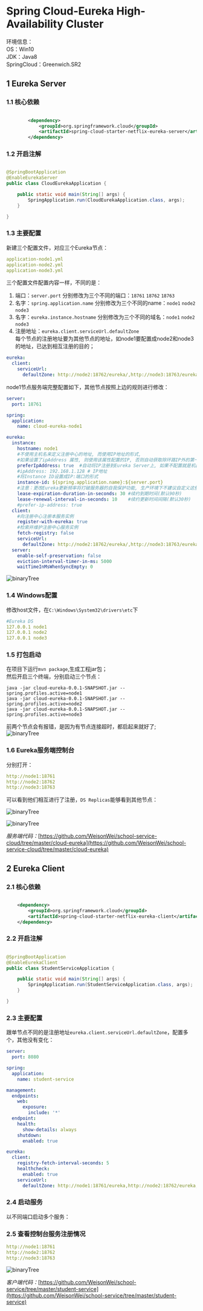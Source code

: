 
# Spring Cloud-Eureka High-Availability Cluster

 环境信息：     
 OS：Win10     
 JDK：Java8   
 SpringCloud：Greenwich.SR2   
 
## 1 Eureka Server
### 1.1 核心依赖 

```xml

        <dependency>
            <groupId>org.springframework.cloud</groupId>
            <artifactId>spring-cloud-starter-netflix-eureka-server</artifactId>
        </dependency>

```

### 1.2 开启注解 

```java

@SpringBootApplication
@EnableEurekaServer
public class CloudEurekaApplication {

	public static void main(String[] args) {
		SpringApplication.run(CloudEurekaApplication.class, args);
	}

}

```

### 1.3 主要配置 

新建三个配置文件，对应三个Eureka节点：
```yaml
application-node1.yml
application-node2.yml
application-node3.yml
```
三个配置文件配置内容一样，不同的是：
1. 端口：`server.port`
分别修改为三个不同的端口：`18761` `18762` `18763`
2. 名字：`spring.application.name`
分别修改为三个不同的name：`node1` `node2` `node3`
3. 名字：`eureka.instance.hostname`
分别修改为三个不同的域名：`node1` `node2` `node3`
4. 注册地址：`eureka.client.serviceUrl.defaultZone`    
每个节点的注册地址要为其他节点的地址，如node1要配置成node2和node3的地址，已达到相互注册的目的；     
```yaml
eureka:
  client:
    serviceUrl:
      defaultZone: http://node2:18762/eureka/,http://node3:18763/eureka/
```


node1节点服务端完整配置如下，其他节点按照上边的规则进行修改：

```yaml
server:
  port: 18761

spring:
  application:
    name: cloud-eureka-node1

eureka:
  instance:
    hostname: node1
    #不使用主机名来定义注册中心的地址, 而使用IP地址的形式,
    #如果设置了ipAddress 属性, 则使用该属性配置的IP, 否则自动获取除环路IP外的第一个IP地址
    preferIpAddress: true  #自动将IP注册到Eureka Server上, 如果不配置就是机器的主机名
    #ipAddress: 192.168.1.128 # IP地址
    #将Instance ID设置成IP:端口的形式
    instance-id: ${spring.application.name}:${server.port}
    #注意：更改Eureka更新频率将打破服务器的自我保护功能, 生产环境下不建议自定义这些配置。
    lease-expiration-duration-in-seconds: 30 #续约到期时间(默认90秒)
    lease-renewal-interval-in-seconds: 10    #续约更新时间间隔(默认30秒)
    #prefer-ip-address: true
  client:
    #向注册中心注册本服务实例
    register-with-eureka: true
    #检索并维护注册中心服务实例
    fetch-registry: false
    serviceUrl:
      defaultZone: http://node2:18762/eureka/,http://node3:18763/eureka/
  server:
    enable-self-preservation: false
    eviction-interval-timer-in-ms: 5000
    waitTimeInMsWhenSyncEmpty: 0
```
 ![binaryTree](../../images/spring-cloud-eureka-ha-cluster-config.png "binaryTree")

### 1.4 Windows配置 
修改host文件，在`C:\Windows\System32\drivers\etc`下   
```yaml
#Eureka DS
127.0.0.1 node1
127.0.0.1 node2
127.0.0.1 node3
```

### 1.5 打包启动
在项目下运行`mvn package`,生成工程jar包；   
然后开启三个终端，分别启动三个节点：   
```shell script
java -jar cloud-eureka-0.0.1-SNAPSHOT.jar --spring.profiles.active=node1
java -jar cloud-eureka-0.0.1-SNAPSHOT.jar --spring.profiles.active=node2
java -jar cloud-eureka-0.0.1-SNAPSHOT.jar --spring.profiles.active=node3
```
前两个节点会有报错，是因为有节点连接超时，都启起来就好了;   
 ![binaryTree](../../images/spring-cloud-eureka-ha-node2-start.png "binaryTree")


### 1.6 Eureka服务端控制台
分别打开：   
```yaml
http://node1:18761
http://node2:18762
http://node3:18763

```

可以看到他们相互进行了注册，`DS Replicas`能够看到其他节点：   
   
 ![binaryTree](../../images/spring-cloud-eureka-ha-node1.png "binaryTree")
 
 ![binaryTree](../../images/spring-cloud-eureka-ha-node2.png "binaryTree")


*服务端代码：*[https://github.com/WeisonWei/school-service-cloud/tree/master/cloud-eureka](https://github.com/WeisonWei/school-service-cloud/tree/master/cloud-eureka)
## 2 Eureka Client
### 2.1 核心依赖 

```xml

    <dependency>
        <groupId>org.springframework.cloud</groupId>
        <artifactId>spring-cloud-starter-netflix-eureka-client</artifactId>
    </dependency>

```
### 2.2 开启注解 

```java

@SpringBootApplication
@EnableEurekaClient
public class StudentServiceApplication {

    public static void main(String[] args) {
        SpringApplication.run(StudentServiceApplication.class, args);
    }

}

```

### 2.3 主要配置 
跟单节点不同的是注册地址`eureka.client.serviceUrl.defaultZone`，配置多个，其他没有变化：
```yaml
server:
  port: 8080

spring:
  application:
    name: student-service

management:
  endpoints:
    web:
      exposure:
        include: '*'
  endpoint:
    health:
      show-details: always
    shutdown:
      enabled: true

eureka:
  client:
    registry-fetch-interval-seconds: 5
    healthcheck:
      enabled: true
    serviceUrl:
      defaultZone: http://node1:18761/eureka,http://node2:18762/eureka,http://node3:18763/eureka
```

### 2.4 启动服务
以不同端口启动多个服务：

### 2.5 查看控制台服务注册情况
```yaml
http://node1:18761
http://node2:18762
http://node3:18763

```
 
![binaryTree](../../images/spring-cloud-eureka-ha-client.png "binaryTree")


*客户端代码：*[https://github.com/WeisonWei/school-service/tree/master/student-service](https://github.com/WeisonWei/school-service/tree/master/student-service)



